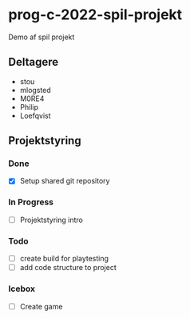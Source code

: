 # prog-c-2022-spil-projekt
Demo af spil projekt

## Deltagere
- stou
- mlogsted
- M0RE4
- Philip
- Loefqvist

## Projektstyring

### Done
- [x] Setup shared git repository

### In Progress
- [ ] Projektstyring intro

### Todo
- [ ] create build for playtesting
- [ ] add code structure to project

### Icebox
- [ ] Create game
